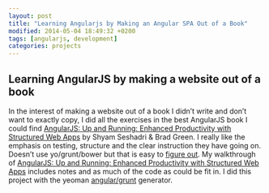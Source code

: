 ```yaml
---
layout: post
title: "Learning Angularjs by Making an Angular SPA Out of a Book"
modified: 2014-05-04 18:49:32 +0200
tags: [angularjs, development]
categories: projects
---
```


<h2 id="learning-angularjs-by-making-a-website-out-of-a-book">Learning AngularJS by making a website out of a book</h2>
<p>In the interest of making a website out of a book I didn’t write and don’t want to exactly copy, I did all the exercises in the best AngularJS book I could find  <a href="http://www.amazon.com/AngularJS-Running-Enhanced-Productivity-Structured-ebook/dp/B00NF07FSC">AngularJS: Up and Running: Enhanced Productivity with Structured Web Apps</a> by Shyam Seshadri &amp; Brad Green. I really like the emphasis on testing, structure and the clear instruction they have going on. Doesn’t use yo/grunt/bower but that is easy to <a href="http://yeoman.io/codelab/index.html">figure out</a>. My walkthrough of <a href="http://ric.mclaughlin.today/ngup_n_running/">AngularJS: Up and Running: Enhanced Productivity with Structured Web Apps</a> includes notes and as much of the code as could be fit in. I did this project with the yeoman <a href="https://github.com/yeoman/generator-angular">angular/grunt</a> generator.  </p>

